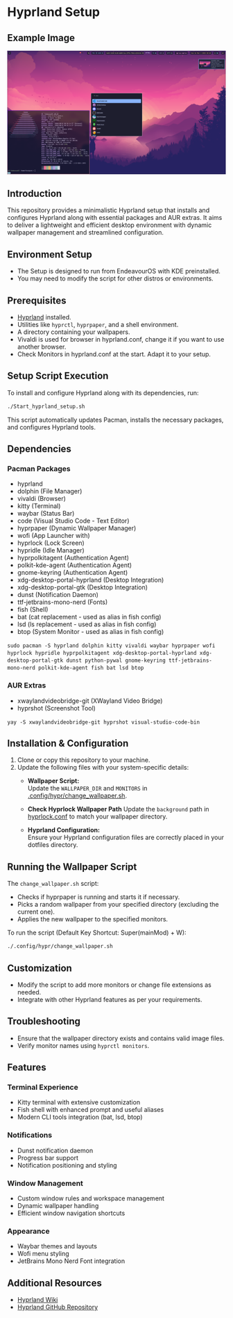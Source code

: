 # Hyprland Setup

## Example Image

![Hyprland Minimal Setup](example_images/minimal_setup_2.png)

## Introduction
This repository provides a minimalistic Hyprland setup that installs and configures Hyprland along with essential packages and AUR extras. It aims to deliver a lightweight and efficient desktop environment with dynamic wallpaper management and streamlined configuration.

## Environment Setup

- The Setup is designed to run from EndeavourOS with KDE preinstalled. 
- You may need to modify the script for other distros or environments.

## Prerequisites
- [Hyprland](https://hyprland.org/) installed.
- Utilities like `hyprctl`, `hyprpaper`, and a shell environment.
- A directory containing your wallpapers.
- Vivaldi is used for browser in hyprland.conf, change it if you want to use another browser.
- Check Monitors in hyprland.conf at the start. Adapt it to your setup.

## Setup Script Execution

To install and configure Hyprland along with its dependencies, run:
```bash
./Start_hyprland_setup.sh
```
This script automatically updates Pacman, installs the necessary packages, and configures Hyprland tools.

## Dependencies

### Pacman Packages
- hyprland
- dolphin (File Manager)
- vivaldi (Browser)
- kitty (Terminal)
- waybar (Status Bar)
- code (Visual Studio Code - Text Editor)
- hyprpaper (Dynamic Wallpaper Manager)
- wofi (App Launcher with)
- hyprlock (Lock Screen)
- hypridle (Idle Manager)
- hyprpolkitagent (Authentication Agent)
- polkit-kde-agent (Authentication Agent)
- gnome-keyring (Authentication Agent)
- xdg-desktop-portal-hyprland (Desktop Integration)
- xdg-desktop-portal-gtk (Desktop Integration)
- dunst (Notification Daemon)
- ttf-jetbrains-mono-nerd (Fonts)
- fish (Shell)
- bat (cat replacement - used as alias in fish config)
- lsd (ls replacement - used as alias in fish config)
- btop (System Monitor - used as alias in fish config)

`sudo pacman -S hyprland dolphin kitty vivaldi waybar hyprpaper wofi hyprlock hypridle hyprpolkitagent xdg-desktop-portal-hyprland xdg-desktop-portal-gtk dunst python-pywal gnome-keyring ttf-jetbrains-mono-nerd polkit-kde-agent fish bat lsd btop`

### AUR Extras
- xwaylandvideobridge-git (XWayland Video Bridge)
- hyprshot (Screenshot Tool)

`yay -S xwaylandvideobridge-git hyprshot visual-studio-code-bin`

## Installation & Configuration

1. Clone or copy this repository to your machine.
2. Update the following files with your system-specific details:
   - **Wallpaper Script:**  
     Update the `WALLPAPER_DIR` and `MONITORS` in [.config/hypr/change_wallpaper.sh](./.config/hypr/change_wallpaper.sh).
   - **Check Hyprlock Wallpaper Path**
     Update the `background` path in [hyprlock.conf](./.config/hypr/hyprlock.conf) to match your wallpaper directory.
     
   - **Hyprland Configuration:**  
     Ensure your Hyprland configuration files are correctly placed in your dotfiles directory.


## Running the Wallpaper Script

The `change_wallpaper.sh` script:
- Checks if hyprpaper is running and starts it if necessary.
- Picks a random wallpaper from your specified directory (excluding the current one).
- Applies the new wallpaper to the specified monitors.

To run the script (Default Key Shortcut: Super(mainMod) + W):
```bash
./.config/hypr/change_wallpaper.sh
```

## Customization
- Modify the script to add more monitors or change file extensions as needed.
- Integrate with other Hyprland features as per your requirements.

## Troubleshooting
- Ensure that the wallpaper directory exists and contains valid image files.
- Verify monitor names using `hyprctl monitors`.

## Features

### Terminal Experience
- Kitty terminal with extensive customization
- Fish shell with enhanced prompt and useful aliases
- Modern CLI tools integration (bat, lsd, btop)

### Notifications
- Dunst notification daemon
- Progress bar support
- Notification positioning and styling

### Window Management
- Custom window rules and workspace management
- Dynamic wallpaper handling
- Efficient window navigation shortcuts

### Appearance
- Waybar themes and layouts
- Wofi menu styling
- JetBrains Mono Nerd Font integration

## Additional Resources
- [Hyprland Wiki](https://wiki.hyprland.org/)
- [Hyprland GitHub Repository](https://github.com/vaxerski/Hyprland)
